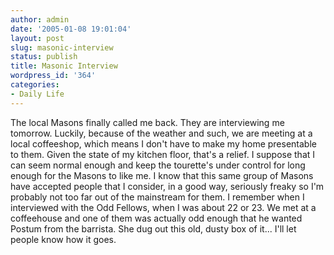 ```yaml
---
author: admin
date: '2005-01-08 19:01:04'
layout: post
slug: masonic-interview
status: publish
title: Masonic Interview
wordpress_id: '364'
categories:
- Daily Life
---
```


The local Masons finally called me back. They are interviewing me
tomorrow. Luckily, because of the weather and such, we are meeting at a
local coffeeshop, which means I don't have to make my home presentable
to them. Given the state of my kitchen floor, that's a relief. I suppose
that I can seem normal enough and keep the tourette's under control for
long enough for the Masons to like me. I know that this same group of
Masons have accepted people that I consider, in a good way, seriously
freaky so I'm probably not too far out of the mainstream for them. I
remember when I interviewed with the Odd Fellows, when I was about 22 or
23. We met at a coffeehouse and one of them was actually odd enough that
he wanted Postum from the barrista. She dug out this old, dusty box of
it... I'll let people know how it goes.
